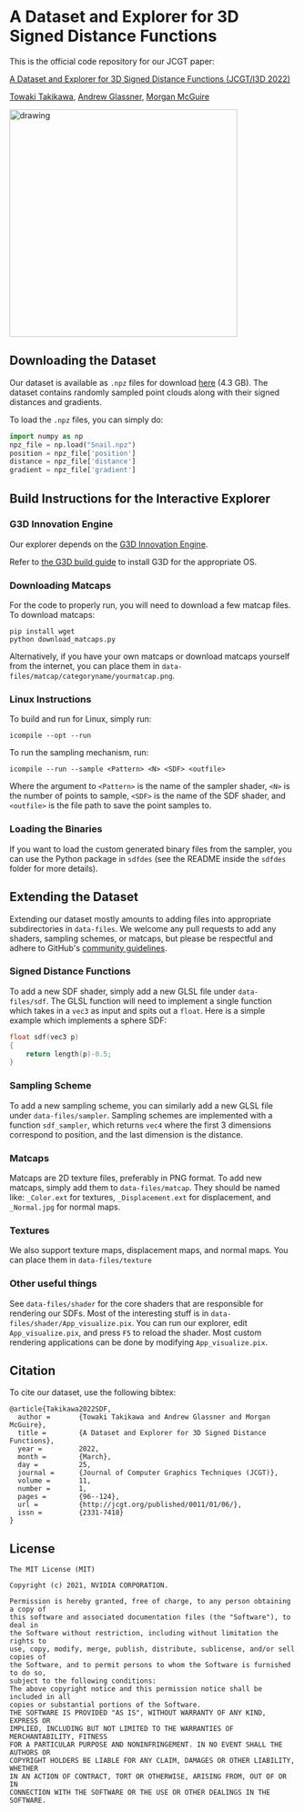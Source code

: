 # A Dataset and Explorer for 3D Signed Distance Functions

This is the official code repository for our JCGT paper: 

[A Dataset and Explorer for 3D Signed Distance Functions (JCGT/I3D 2022)](https://tovacinni.github.io/sdf-explorer)

[Towaki Takikawa](https://tovacinni.github.io), [Andrew Glassner](https://www.glassner.com), 
[Morgan McGuire](https://casual-effects.com)

<img src="media/demo.jpg" alt="drawing" height="400"/>

## Downloading the Dataset

Our dataset is available as `.npz` files for download [here](https://drive.google.com/file/d/1StTkilQSk83lj60VaqcMHh3GT73CSIKT/view?usp=sharing) 
(4.3 GB). The dataset contains randomly
sampled point clouds along with their signed distances and gradients.

To load the `.npz` files, you can simply do:

```python
import numpy as np
npz_file = np.load("Snail.npz")
position = npz_file['position']
distance = npz_file['distance']
gradient = npz_file['gradient']
```

## Build Instructions for the Interactive Explorer

### G3D Innovation Engine

Our explorer depends on the [G3D Innovation Engine](https://casual-effects.com/g3d/). 

Refer to [the G3D build guide](https://casual-effects.com/g3d/G3D10/readme.md.html?) to install G3D for the appropriate OS.

### Downloading Matcaps

For the code to properly run, you will need to download a few matcap files. To download matcaps:

```
pip install wget
python download_matcaps.py
```

Alternatively, if you have your own matcaps or download matcaps yourself from the internet, you can 
place them in `data-files/matcap/categoryname/yourmatcap.png`.

### Linux Instructions

To build and run for Linux, simply run:

```
icompile --opt --run
```

To run the sampling mechanism, run:

```
icompile --run --sample <Pattern> <N> <SDF> <outfile>
```

Where the argument to `<Pattern>` is the name of the sampler shader,
`<N>` is the number of points to sample, `<SDF>` is the name of the SDF shader,
and `<outfile>` is the file path to save the point samples to.

### Loading the Binaries

If you want to load the custom generated binary files from the sampler, you can use the Python 
package in `sdfdes` (see the README inside the `sdfdes` folder for more details).

## Extending the Dataset

Extending our dataset mostly amounts to adding files into appropriate subdirectories in `data-files`.
We welcome any pull requests to add any shaders, sampling schemes, or matcaps, but please 
be respectful and adhere to GitHub's 
[community guidelines](https://docs.github.com/en/free-pro-team@latest/github/site-policy/github-community-guidelines).

### Signed Distance Functions

To add a new SDF shader, simply add a new GLSL file under `data-files/sdf`. The GLSL function 
will need to implement a single function which takes in a `vec3` as input and spits out a `float`. 
Here is a simple example which implements a sphere SDF:

```C++
float sdf(vec3 p)
{
    return length(p)-0.5;
}
```

### Sampling Scheme

To add a new sampling scheme, you can similarly add a new GLSL file under `data-files/sampler`.
Sampling schemes are implemented with a function `sdf_sampler`, which returns `vec4` where the
first 3 dimensions correspond to position, and the last dimension is the distance.

### Matcaps

Matcaps are 2D texture files, preferably in PNG format. To add new matcaps, simply add them to 
`data-files/matcap`. They should be named like: `_Color.ext` for textures, `_Displacement.ext` for 
displacement, and `_Normal.jpg` for normal maps. 

### Textures

We also support texture maps, displacement maps, and normal maps. You can place them in `data-files/texture`

### Other useful things

See `data-files/shader` for the core shaders that are responsible for rendering our SDFs. 
Most of the interesting stuff is in `data-files/shader/App_visualize.pix`. You can run our
explorer, edit `App_visualize.pix`, and press `F5` to reload the shader. Most custom
rendering applications can be done by modifying `App_visualize.pix`. 

## Citation

To cite our dataset, use the following bibtex:

```
@article{Takikawa2022SDF,
  author =       {Towaki Takikawa and Andrew Glassner and Morgan McGuire}, 
  title =        {A Dataset and Explorer for 3D Signed Distance Functions},
  year =         2022,
  month =        {March},
  day =          25,
  journal =      {Journal of Computer Graphics Techniques (JCGT)},
  volume =       11,
  number =       1,
  pages =        {96--124},
  url =          {http://jcgt.org/published/0011/01/06/},
  issn =         {2331-7418}
}          
```

## License

```
The MIT License (MIT)

Copyright (c) 2021, NVIDIA CORPORATION.

Permission is hereby granted, free of charge, to any person obtaining a copy of
this software and associated documentation files (the "Software"), to deal in
the Software without restriction, including without limitation the rights to
use, copy, modify, merge, publish, distribute, sublicense, and/or sell copies of
the Software, and to permit persons to whom the Software is furnished to do so,
subject to the following conditions:
The above copyright notice and this permission notice shall be included in all
copies or substantial portions of the Software.
THE SOFTWARE IS PROVIDED "AS IS", WITHOUT WARRANTY OF ANY KIND, EXPRESS OR
IMPLIED, INCLUDING BUT NOT LIMITED TO THE WARRANTIES OF MERCHANTABILITY, FITNESS
FOR A PARTICULAR PURPOSE AND NONINFRINGEMENT. IN NO EVENT SHALL THE AUTHORS OR
COPYRIGHT HOLDERS BE LIABLE FOR ANY CLAIM, DAMAGES OR OTHER LIABILITY, WHETHER
IN AN ACTION OF CONTRACT, TORT OR OTHERWISE, ARISING FROM, OUT OF OR IN
CONNECTION WITH THE SOFTWARE OR THE USE OR OTHER DEALINGS IN THE SOFTWARE.

```



